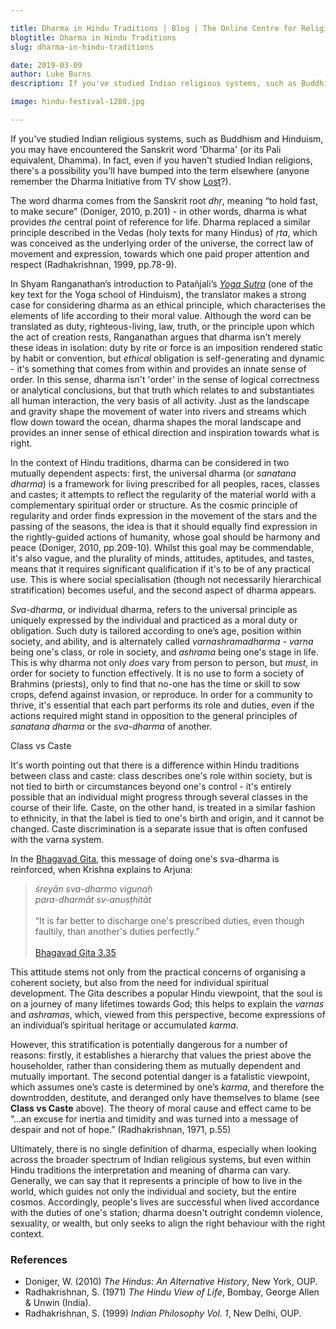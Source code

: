 ```yaml
---

title: Dharma in Hindu Traditions | Blog | The Online Centre for Religious Studies
blogtitle: Dharma in Hindu Traditions
slug: dharma-in-hindu-traditions

date: 2019-03-09
author: Luke Burns
description: If you've studied Indian religious systems, such as Buddhism and Hinduism, you may have encountered the Sanskrit word 'Dharma' (or its Pali equivalent, Dhamma). In fact, even if you haven't studied Indian religions, there's a possibility you'll have bumped into the term elsewhere...

image: hindu-festival-1280.jpg

---
```


If you've studied Indian religious systems, such as Buddhism and Hinduism, you may have encountered the Sanskrit word 'Dharma' (or its Pali equivalent, Dhamma). In fact, even if you haven't studied Indian religions, there's a possibility you'll have bumped into the term elsewhere (anyone remember the Dharma Initiative from TV show [Lost](https://en.wikipedia.org/wiki/Dharma_Initiative)?).

The word dharma comes from the Sanskrit root *dhṛ*, meaning “to hold fast, to make secure” (Doniger, 2010, p.201) - in other words, dharma is what provides *the* central point of reference for life. Dharma replaced a similar principle described in the Vedas (holy texts for many Hindus) of *ṛta*, which was conceived as the underlying order of the universe, the correct law of movement and expression, towards which one paid proper attention and respect (Radhakrishnan, 1999, pp.78-9).

In Shyam Ranganathan’s introduction to Patañjali’s [*Yoga Sutra*](https://en.wikipedia.org/wiki/Yoga_Sutras_of_Patanjali) (one of the key text for the Yoga school of Hinduism), the translator makes a strong case for considering dharma as an ethical principle, which characterises the elements of life according to their moral value. Although the word can be translated as duty, righteous-living, law, truth, or the principle upon which the act of creation rests, Ranganathan argues that dharma isn't merely these ideas in isolation: duty by rite or force is an imposition rendered static by habit or convention, but *ethical* obligation is self-generating and dynamic - it's something that comes from within and provides an innate sense of order. In this sense, dharma isn't 'order' in the sense of logical correctness or analytical conclusions, but that truth which relates to and substantiates all human interaction, the very basis of all activity. Just as the landscape and gravity shape the movement of water into rivers and streams which flow down toward the ocean, dharma shapes the moral landscape and provides an inner sense of ethical direction and inspiration towards what is right.

In the context of Hindu traditions, dharma can be considered in two mutually dependent aspects: first, the universal dharma (or *sanatana dharma*) is a framework for living prescribed for all peoples, races, classes and castes; it attempts to reflect the regularity of the material world with a complementary spiritual order or structure. As the cosmic principle of regularity and order finds expression in the movement of the stars and the passing of the seasons, the idea is that it should equally find expression in the rightly-guided actions of humanity, whose goal should be harmony and peace (Doniger, 2010, pp.209-10). Whilst this goal may be commendable, it's also vague, and the plurality of minds, attitudes, aptitudes, and tastes, means that it requires significant qualification if it's to be of any practical use. This is where social specialisation (though not necessarily hierarchical stratification) becomes useful, and the second aspect of dharma appears.

*Sva-dharma*, or individual dharma, refers to the universal principle as uniquely expressed by the individual and practiced as a moral duty or obligation. Such duty is tailored according to one’s age, position within society, and ability, and is alternately called *varnashramadharma* - *varna* being one's class, or role in society, and *ashrama* being one's stage in life. This is why dharma not only *does* vary from person to person, but *must*, in order for society to function effectively. It is no use to form a society of Brahmins (priests), only to find that no-one has the time or skill to sow crops, defend against invasion, or reproduce. In order for a community to thrive, it's essential that each part performs its role and duties, even if the actions required might stand in opposition to the general principles of *sanatana dharma* or the *sva-dharma* of another.

<div class="card bg-info text-white mb-3">
    <div class="card-header">Class vs Caste</div>
    <div class="card-body">
        <p class="card-text">It's worth pointing out that there is a difference within Hindu traditions between class and caste: class describes one's role within society, but is not tied to birth or circumstances beyond one's control - it's entirely possible that an individual might progress through several classes in the course of their life. Caste, on the other hand, is treated in a similar fashion to ethnicity, in that the label is tied to one's birth and origin, and it cannot be changed. Caste discrimination is a separate issue that is often confused with the varna system.</p>
    </div>
</div>

In the [Bhagavad Gita](https://en.wikipedia.org/wiki/Bhagavad_Gita), this message of doing one's sva-dharma is reinforced, when Krishna explains to Arjuna:

>*śreyān sva-dharmo viguṇaḥ<br>para-dharmāt sv-anuṣṭhitāt*<br><br>“It is far better to discharge one's prescribed duties, even though faultily, than another's duties perfectly.”<br><br>[Bhagavad Gita 3.35](https://vedabase.io/en/library/bg/3/35/)

This attitude stems not only from the practical concerns of organising a coherent society, but also from the need for individual spiritual development. The Gita describes a popular Hindu viewpoint, that the soul is on a journey of many lifetimes towards God; this helps to explain the *varnas* and *ashramas*, which, viewed from this perspective, become expressions of an individual’s spiritual heritage or accumulated *karma*.

However, this stratification is potentially dangerous for a number of reasons: firstly, it establishes a hierarchy that values the priest above the householder, rather than considering them as mutually dependent and mutually important. The second potential danger is a fatalistic viewpoint, which assumes one’s caste is determined by one’s *karma*, and therefore the downtrodden, destitute, and deranged only have themselves to blame (see **Class vs Caste** above). The theory of moral cause and effect came to be “...an excuse for inertia and timidity and was turned into a message of despair and not of hope.” (Radhakrishnan, 1971, p.55)

Ultimately, there is no single definition of dharma, especially when looking across the broader spectrum of Indian religious systems, but even within Hindu traditions the interpretation and meaning of dharma can vary. Generally, we can say that it  represents a principle of how to live in the world, which guides not only the individual and society, but the entire cosmos. Accordingly, people's lives are successful when lived accordance with the duties of one's station; dharma doesn't outright condemn violence, sexuality, or wealth, but only seeks to align the right behaviour with the right context.

### References
* Doniger, W. (2010) *The Hindus: An Alternative History*, New York, OUP.
* Radhakrishnan, S. (1971) *The Hindu View of Life*, Bombay, George Allen &amp; Unwin (India).
* Radhakrishnan, S. (1999) *Indian Philosophy Vol. 1*, New Delhi, OUP.